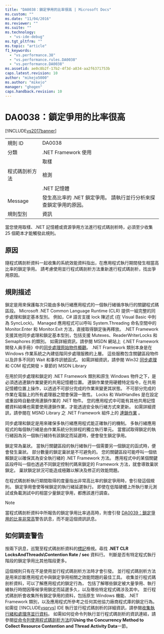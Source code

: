 ```yaml
---
title: "DA0038：鎖定爭用的比率很高 | Microsoft Docs"
ms.custom: ""
ms.date: "11/04/2016"
ms.reviewer: ""
ms.suite: ""
ms.technology: 
  - "vs-ide-debug"
ms.tgt_pltfrm: ""
ms.topic: "article"
f1_keywords: 
  - "vs.performance.38"
  - "vs.performance.rules.DA0038"
  - "vs.performance.DA0038"
ms.assetid: ae0c8b2f-17b2-4f3d-a834-aa2f6371753b
caps.latest.revision: 10
author: "mikejo5000"
ms.author: "mikejo"
manager: "ghogen"
caps.handback.revision: 10
---
```

# DA0038：鎖定爭用的比率很高
[!INCLUDE[vs2017banner](../code-quality/includes/vs2017banner.md)]

|||  
|-|-|  
|規則 ID|DA0038|  
|分類|.NET Framework 使用|  
|程式碼剖析方法|取樣<br /><br /> 檢測<br /><br /> .NET 記憶體|  
|Message|發生高比率的 .NET 鎖定爭用。  請執行並行分析來探查鎖定爭用的原因。|  
|規則型別|資訊|  
  
 當您使用取樣、.NET 記憶體或資源爭用方法進行程式碼剖析時，必須至少收集 25 個範本才能觸發此規則。  
  
## 原因  
 隨程式碼剖析資料一起收集的系統效能資料指出，在應用程式執行期間發生相當高比率的鎖定爭用。  請考慮使用並行程式碼剖析方法重新進行程式碼剖析，找出爭用原因。  
  
## 規則描述  
 鎖定是用來保護每次只能由多執行緒應用程式的一個執行緒循序執行的關鍵程式碼區段。  Microsoft .NET Common Language Runtime \(CLR\) 提供一組完整的同步處理和鎖定基本型別。  例如，C\# 語言支援 lock 陳述式 \(在 Visual Basic 中則為 SyncLock\)。  Managed 應用程式可以呼叫 System.Threading 命名空間中的 Monitor.Enter 和 Monitor.Exit 方法，直接取得鎖定後再釋放。  .NET Framework 支援其他同步處理和鎖定基本型別，包括支援 Mutexes、ReaderWriterLocks 和 Semaphores 的類別。  如需詳細資訊，請參閱 MSDN 網站上《.NET Framework 開發人員手冊》中的[同步處理原始物件概觀](http://go.microsoft.com/fwlink/?LinkId=177867)。  .NET Framework 類別本身是在 Windows 作業系統之內建低階同步處理服務的上層。  這些服務包含關鍵區段物件以及許多不同的 Wait 和事件訊號函式。  如需詳細資訊，請參閱 Win32 [同步處理](http://go.microsoft.com/fwlink/?LinkId=177869) 和 COM 程式開發 \> 章節的 MSDN Library  
  
 在用於同步處理和鎖定的 .NET Framework 類別和原生 Windows 物件之下，是必須透過連鎖作業變更的共用記憶體位置。  連鎖作業使用硬體特定指令，在共用記憶體位置上操作，以透過不可部分完成的作業來變更其狀態。  不可部分完成的作業在電腦上的所有處理器之間會保證一致性。  Locks 和 WaitHandles 是在設定或重設時自動使用連鎖作業的 .NET 物件。  您的應用程式中可能有其他共用記憶體資料結構也需要使用連鎖作業，才能透過安全執行緒方式來更新。  如需詳細資訊，請參閱在 MSND Library 之 .NET Framework 組件上的 [連鎖作業](http://go.microsoft.com/fwlink/?LinkId=177870) 。  
  
 同步處理和鎖定是用來確保多執行緒應用程式能正確執行的機制。  多執行緒應用程式的每個執行緒是由作業系統分別排程的獨立執行單元。  當嘗試取得鎖定的執行緒因為另一個執行緒持有該鎖定而延遲時，便會發生鎖定爭用。  
  
 鎖定常為巢狀。  當執行關鍵區段的執行緒執行一個需要另一個鎖定的函式時，便會發生巢狀。  部分數量的鎖定巢狀是不可避免的。  您的關鍵區段可能呼叫一個依賴鎖定以確保其為安全執行緒的 .NET Framework 方法。  應用程式中的某個關鍵區段呼叫一個也透過不同鎖定控制代碼來鎖定的 Framework 方法，就會導致巢狀鎖定。  巢狀鎖定狀況可能造成極難以解決及修正的效能問題。  
  
 在程式碼剖析執行期間取得的度量指出非常高比率的鎖定爭用時，會引發這個規則。  鎖定爭用會使等候鎖定的執行緒延遲執行。  即使在低階硬體上所執行單元測試或負載測試中的相當少量鎖定爭用，都應該進行調查。  
  
> [!NOTE]
>  當程式碼剖析資料中所報告的鎖定爭用比率過高時，則會引發 [DA0039：鎖定爭用的比率非常高](../profiling/da0039-very-high-rate-of-lock-contentions.md)警告訊息，而不是這個資訊訊息。  
  
## 如何調查警告  
 按兩下訊息，巡覽至程式碼剖析資料的[標記](../profiling/marks-view.md)檢視。尋找 **.NET CLR LocksAndThreads\\Contention Rate \/ sec** 資料行。  判斷是否有特定程式執行階段的鎖定爭用比其他階段更多。  
  
 這個規則只有在不是使用並行程式碼剖析方法時才會引發。  並行程式碼剖析方法是用來診斷應用程式中與鎖定爭用相關之效能問題的最佳工具。  收集並行程式碼剖析資料，可以了解應用程式的鎖定行為，  包括了解哪些鎖定被大量爭用、執行緒執行時間因等候爭用鎖定而延遲多久，以及哪些特定程式碼涉及其中。  並行程式碼剖析會收集所有鎖定爭用的資料，包括原生 Windows 機能、.NET Framework 類別，以及應用程式所參考之任何其他協力廠商程式庫的鎖定行為。  如需從 [!INCLUDE[vsprvs](../code-quality/includes/vsprvs_md.md)] IDE 執行並行程式碼剖析的詳細資訊，請參閱[收集執行緒和處理序並行資料](../profiling/collecting-thread-and-process-concurrency-data.md)。  如需如何從命令列執行並行程式碼剖析的資訊連結，請參閱[從命令列使用程式碼剖析方法](../profiling/using-profiling-methods-to-collect-performance-data-from-the-command-line.md)的**Using the Concurrency Method to Collect Resource Contention and Thread Activity Data**一節。